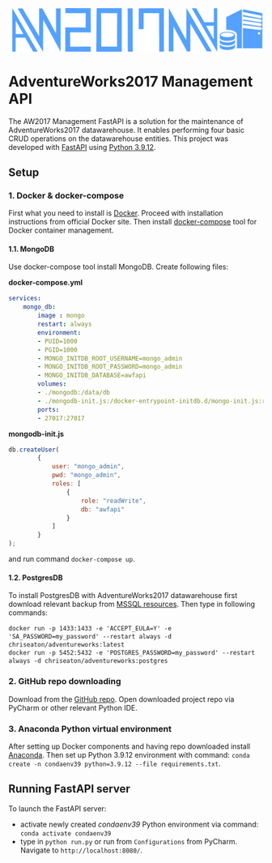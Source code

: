 ![AW2017MA app logo](app/assets/aw2017ma_api_logo_blue.png)
# AdventureWorks2017 Management API

The AW2017 Management FastAPI is a solution for the maintenance of AdventureWorks2017 datawarehouse. It enables performing four basic CRUD operations on the datawarehouse entities. This project was developed with [FastAPI](https://fastapi.tiangolo.com/) using [Python 3.9.12](https://www.python.org/downloads/release/python-3912/).

## Setup
### 1. Docker & docker-compose
First what you need to install is [Docker](https://www.docker.com/). Proceed with installation instructions from official Docker site. Then install [docker-compose](https://docs.docker.com/compose/install/) tool for Docker container management.

#### 1.1. MongoDB
Use docker-compose tool install MongoDB. Create following files:

**docker-compose.yml**
```yml
services:
    mongo_db:
        image : mongo
        restart: always
        environment:
        - PUID=1000
        - PGID=1000
        - MONGO_INITDB_ROOT_USERNAME=mongo_admin
        - MONGO_INITDB_ROOT_PASSWORD=mongo_admin
        - MONGO_INITDB_DATABASE=awfapi
        volumes:
        - ./mongodb:/data/db
        - ./mongodb-init.js:/docker-entrypoint-initdb.d/mongo-init.js:ro
        ports:
        - 27017:27017
```

**mongodb-init.js**
```js
db.createUser(
        {
            user: "mongo_admin",
            pwd: "mongo_admin",
            roles: [
                {
                    role: "readWrite",
                    db: "awfapi"
                }
            ]
        }
);
```
and run command `docker-compose up`.

#### 1.2. PostgresDB
To install PostgresDB with AdventureWorks2017 datawarehouse first download relevant backup from [MSSQL resources](https://learn.microsoft.com/en-us/sql/samples/adventureworks-install-configure?view=sql-server-ver16&tabs=ssms).
Then type in following commands:

```commandline
docker run -p 1433:1433 -e 'ACCEPT_EULA=Y' -e 'SA_PASSWORD=my_password' --restart always -d chriseaton/adventureworks:latest
docker run -p 5452:5432 -e 'POSTGRES_PASSWORD=my_password' --restart always -d chriseaton/adventureworks:postgres
```

### 2. GitHub repo downloading
Download from the [GitHub repo](https://github.com/kaluzny1995/AdventureWorksFastAPI). Open downloaded project repo via PyCharm or other relevant Python IDE.

### 3. Anaconda Python virtual environment
After setting up Docker components and having repo downloaded install [Anaconda](https://www.anaconda.com/). Then set up Python 3.9.12 environment with command:
`conda create -n condaenv39 python=3.9.12 --file requirements.txt`.

## Running FastAPI server

To launch the FastAPI server:
- activate newly created *condaenv39* Python environment via command: `conda activate condaenv39`
- type in `python run.py` or run from `Configurations` from PyCharm. Navigate to `http://localhost:8080/`.
